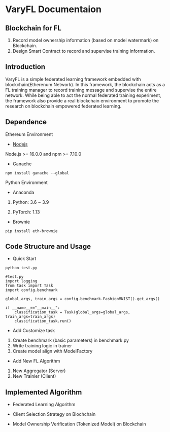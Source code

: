 # VaryFL Documentaion
## Blockchain for FL
1. Record model ownership information (based on model watermark) on Blockchain.
2. Design Smart Contract to record and supervise training information.

## Introduction
VaryFL is a simple federated learning framework embedded with blockchain(Etherenum Network). In this framework, the blockchain acts as a FL training manager to record training message and supervise the entire network. While being able to act the normal federated training experiment, the framework also provide a real blockchain environment to promote the research on blockchain empowered federated learning.

## Dependence

Ethereum Environment 
- [Nodejs](https://nodejs.org/en)

Node.js >= 16.0.0 and npm >= 7.10.0
- Ganache
```
npm install ganache --global
```
Python Environment
- Anaconda 

1. Python: 3.6 ~ 3.9

2. PyTorch: 1.13
- Brownie
```
pip install eth-brownie
```

## Code Structure and Usage

- Quick Start
```
python test.py
```

```
#test.py
import logging
from task import Task
import config.benchmark

global_args, train_args = config.benchmark.FashionMNIST().get_args()

if __name__=="__main__":
    classification_task = Task(global_args=global_args, train_args=train_args)
    classification_task.run()
```


- Add Customize task
1. Create benchmark (basic parameters) in benchmark.py
2. Write training logic in trainer
3. Create model align with ModelFactory

- Add New FL Algorithm
1. New Aggregator (Server)
2. New Trainier   (Client)


## Implemented Algorithm
- Federated Learning Algorithm

- Client Selection Strategy on Blochchain

- Model Ownership Verification (Tokenized Model) on Blockchain